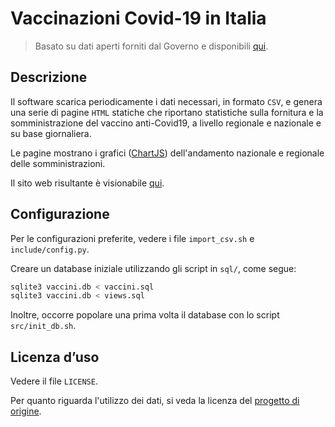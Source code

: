# Vaccinazioni Covid-19 in Italia

> Basato su dati aperti forniti dal Governo e disponibili [qui](https://github.com/italia/covid19-opendata-vaccini).

## Descrizione

Il software scarica periodicamente i dati necessari, in formato `CSV`, e genera una serie di pagine `HTML` statiche che riportano statistiche sulla fornitura e la somministrazione del vaccino anti-Covid19, a livello regionale e nazionale e su base giornaliera.

Le pagine mostrano i grafici ([ChartJS](https://www.chartjs.org/)) dell'andamento nazionale e regionale delle somministrazioni.

Il sito web risultante è visionabile [qui](https://vaccini.fabiopani.it/).

## Configurazione

Per le configurazioni preferite, vedere i file `import_csv.sh` e `include/config.py`.

Creare un database iniziale utilizzando gli script in `sql/`, come segue:

```bash
sqlite3 vaccini.db < vaccini.sql
sqlite3 vaccini.db < views.sql
```

Inoltre, occorre popolare una prima volta il database con lo script `src/init_db.sh`.

## Licenza d’uso

Vedere il file `LICENSE`.

Per quanto riguarda l'utilizzo dei dati, si veda la licenza del [progetto di origine](https://github.com/italia/covid19-opendata-vaccini).

